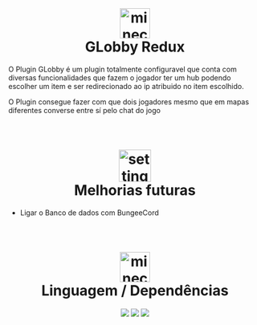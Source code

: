 <br>
<h1 align="center">
<img width="60" height="60" src="https://img.icons8.com/stickers/100/compass.png" alt="minecraft-golden-apple"/> <br> 
GLobby Redux
</h1>

O Plugin GLobby é um plugin totalmente configuravel que conta com diversas funcionalidades que fazem o jogador ter um hub podendo escolher um item e ser redirecionado ao ip atribuido no item escolhido.

O Plugin consegue fazer com que dois jogadores mesmo que em mapas diferentes converse entre sí pelo chat do jogo

<br>
<h1 align="center">
<img width="64" height="64" src="https://img.icons8.com/stickers/100/rocket.png" alt="settings"/><br>
Melhorias futuras</h1>

- Ligar o Banco de dados com BungeeCord


<br>

<h1 align="center">
<img width="60" height="60" src="https://img.icons8.com/stickers/100/box.png" alt="minecraft-golden-apple"/> <br> 
Linguagem / Dependências
</h1>
<div align="center">
<img src="https://img.shields.io/badge/java-%23ED8B00.svg?style=for-the-badge&logo=null&logoColor=white">
<img src="https://img.shields.io/badge/Apache%20Maven-C71A36?style=for-the-badge&logo=Apache%20Maven&logoColor=white">
<img src="https://img.shields.io/badge/SpigotMc-%23ED8B00.svg?style=for-the-badge&logo=null&logoColor=white">

<div>
